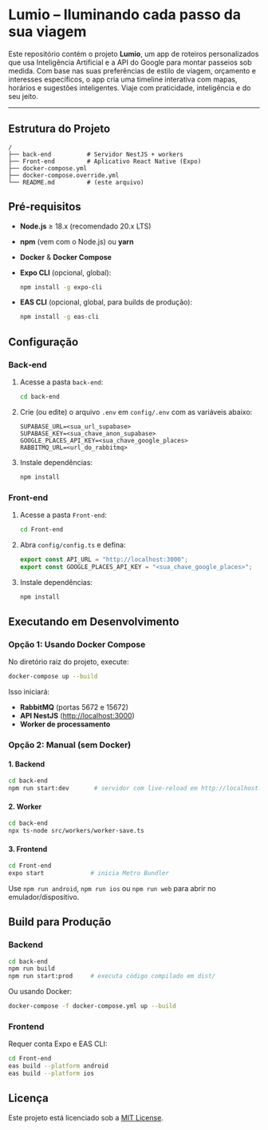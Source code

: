 # Lumio – Iluminando cada passo da sua viagem

Este repositório contém o projeto **Lumio**, um app de roteiros personalizados que usa Inteligência Artificial e a API do Google para montar passeios sob medida. Com base nas suas preferências de estilo de viagem, orçamento e interesses específicos, o app cria uma timeline interativa com mapas, horários e sugestões inteligentes. Viaje com praticidade, inteligência e do seu jeito.

---

## Estrutura do Projeto

```
/
├── back-end          # Servidor NestJS + workers
├── Front-end         # Aplicativo React Native (Expo)
├── docker-compose.yml
├── docker-compose.override.yml
└── README.md         # (este arquivo)
```

## Pré‑requisitos

- **Node.js** ≥ 18.x (recomendado 20.x LTS)

- **npm** (vem com o Node.js) ou **yarn**

- **Docker** & **Docker Compose**

- **Expo CLI** (opcional, global):

  ```bash
  npm install -g expo-cli
  ```

- **EAS CLI** (opcional, global, para builds de produção):

  ```bash
  npm install -g eas-cli
  ```

## Configuração

### Back‑end

1. Acesse a pasta `back-end`:

   ```bash
   cd back-end
   ```

2. Crie (ou edite) o arquivo `.env` em `config/.env` com as variáveis abaixo:

   ```env
   SUPABASE_URL=<sua_url_supabase>
   SUPABASE_KEY=<sua_chave_anon_supabase>
   GOOGLE_PLACES_API_KEY=<sua_chave_google_places>
   RABBITMQ_URL=<url_do_rabbitmq>
   ```

3. Instale dependências:

   ```bash
   npm install
   ```

### Front‑end

1. Acesse a pasta `Front-end`:

   ```bash
   cd Front-end
   ```

2. Abra `config/config.ts` e defina:

   ```ts
   export const API_URL = "http://localhost:3000";
   export const GOOGLE_PLACES_API_KEY = "<sua_chave_google_places>";
   ```

3. Instale dependências:

   ```bash
   npm install
   ```

## Executando em Desenvolvimento

### Opção 1: Usando Docker Compose

No diretório raiz do projeto, execute:

```bash
docker-compose up --build
```

Isso iniciará:

- **RabbitMQ** (portas 5672 e 15672)
- **API NestJS** ([http://localhost:3000](http://localhost:3000))
- **Worker de processamento**

### Opção 2: Manual (sem Docker)

#### 1. Backend

```bash
cd back-end
npm run start:dev       # servidor com live‑reload em http://localhost:3000
```

#### 2. Worker

```bash
cd back-end
npx ts-node src/workers/worker-save.ts
```

#### 3. Frontend

```bash
cd Front-end
expo start             # inicia Metro Bundler
```

Use `npm run android`, `npm run ios` ou `npm run web` para abrir no emulador/dispositivo.

## Build para Produção

### Backend

```bash
cd back-end
npm run build
npm run start:prod     # executa código compilado em dist/
```

Ou usando Docker:

```bash
docker-compose -f docker-compose.yml up --build
```

### Frontend

Requer conta Expo e EAS CLI:

```bash
cd Front-end
eas build --platform android
eas build --platform ios
```

## Licença

Este projeto está licenciado sob a [MIT License](./LICENSE).
